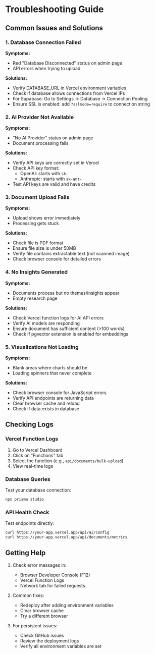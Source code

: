 # Troubleshooting Guide

## Common Issues and Solutions

### 1. Database Connection Failed

**Symptoms:**
- Red "Database Disconnected" status on admin page
- API errors when trying to upload

**Solutions:**
- Verify DATABASE_URL in Vercel environment variables
- Check if database allows connections from Vercel IPs
- For Supabase: Go to Settings → Database → Connection Pooling
- Ensure SSL is enabled: add `?sslmode=require` to connection string

### 2. AI Provider Not Available

**Symptoms:**
- "No AI Provider" status on admin page
- Document processing fails

**Solutions:**
- Verify API keys are correctly set in Vercel
- Check API key format:
  - OpenAI: starts with `sk-`
  - Anthropic: starts with `sk-ant-`
- Test API keys are valid and have credits

### 3. Document Upload Fails

**Symptoms:**
- Upload shows error immediately
- Processing gets stuck

**Solutions:**
- Check file is PDF format
- Ensure file size is under 50MB
- Verify file contains extractable text (not scanned image)
- Check browser console for detailed errors

### 4. No Insights Generated

**Symptoms:**
- Documents process but no themes/insights appear
- Empty research page

**Solutions:**
- Check Vercel function logs for AI API errors
- Verify AI models are responding
- Ensure document has sufficient content (>100 words)
- Check if pgvector extension is enabled for embeddings

### 5. Visualizations Not Loading

**Symptoms:**
- Blank areas where charts should be
- Loading spinners that never complete

**Solutions:**
- Check browser console for JavaScript errors
- Verify API endpoints are returning data
- Clear browser cache and reload
- Check if data exists in database

## Checking Logs

### Vercel Function Logs
1. Go to Vercel Dashboard
2. Click on "Functions" tab
3. Select the function (e.g., `api/documents/bulk-upload`)
4. View real-time logs

### Database Queries
Test your database connection:
```bash
npx prisma studio
```

### API Health Check
Test endpoints directly:
```bash
curl https://your-app.vercel.app/api/ai/config
curl https://your-app.vercel.app/api/documents/metrics
```

## Getting Help

1. Check error messages in:
   - Browser Developer Console (F12)
   - Vercel Function Logs
   - Network tab for failed requests

2. Common fixes:
   - Redeploy after adding environment variables
   - Clear browser cache
   - Try a different browser

3. For persistent issues:
   - Check GitHub issues
   - Review the deployment logs
   - Verify all environment variables are set